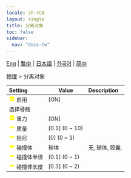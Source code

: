 ```yaml
---
locale: zh-rCN
layout: single
title: 分离对象
toc: false
sidebar:
  nav: "docs-tw"
---
```

[Eng](/dancexr/menu/2025.4/actor/detach_object) | [繁中](/tw/dancexr/menu/2025.4/actor/detach_object) | [日本語](/jp/dancexr/menu/2025.4/actor/detach_object) | [한국어](/kr/dancexr/menu/2025.4/actor/detach_object) | [简中](/zh/dancexr/menu/2025.4/actor/detach_object)

[物理](../menu#物理) > 分离对象



| Setting | Value | Description |
| :--- | --- | :--- |
|<nobr>![check_on icon](/images/icon/ic_check_on.png) 启用</nobr>| [ON] | 
|<nobr> 选择骨骼</nobr>|| 
|<nobr>![check_on icon](/images/icon/ic_check_on.png) 重力</nobr>| [ON] | 
|<nobr>![slider icon](/images/icon/ic_slider.png) 质量</nobr>| [0.1] (0 ~ 10) | 
|<nobr>![slider icon](/images/icon/ic_slider.png) 阻尼</nobr>| [0] (0 ~ 1) | 
|<nobr>![toggle_on icon](/images/icon/ic_toggle_on.png) 碰撞体</nobr>| 球体 | 无, 球体, 胶囊, 
|<nobr>![slider icon](/images/icon/ic_slider.png) 碰撞体半径</nobr>| [0.1] (0 ~ 1) | 
|<nobr>![slider icon](/images/icon/ic_slider.png) 碰撞体长度</nobr>| [0.3] (0 ~ 2) | 
